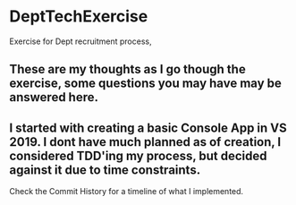 # DeptTechExercise
 Exercise for Dept recruitment process,

 These are my thoughts as I go though the exercise, some questions you may have may be answered here.
 -
 I started with creating a basic Console App in VS 2019.
 I dont have much planned as of creation, I considered TDD'ing my process, but decided against it due to time constraints.
 -
 Check the Commit History for a timeline of what I implemented.
